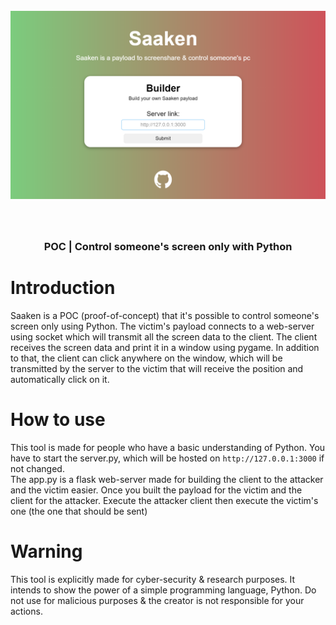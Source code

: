 <a id="top"></a>
<h1 align="center">
  <br>
  <a href="https://github.com/xpierroz/Saaken"><img src="static/home.PNG" alt="R"></a>
  <br>
</h1>

<div align="center">
    <br>
    <b>
    <h3>
        POC | Control someone's screen only with Python 
    </h3>
    </b>
</div>

# Introduction

Saaken is a POC (proof-of-concept) that it's possible to control someone's screen only using Python. 
The victim's payload connects to a web-server using socket which will transmit all the screen data to the client.
The client receives the screen data and print it in a window using pygame.
In addition to that, the client can click anywhere on the window, which will be transmitted by the server to the victim that will receive the position and automatically click on it.

# How to use

This tool is made for people who have a basic understanding of Python.
You have to start the server.py, which will be hosted on `http://127.0.0.1:3000` if not changed.  
The app.py is a flask web-server made for building the client to the attacker and the victim easier.
Once you built the payload for the victim and the client for the attacker. Execute the attacker client then execute the victim's one (the one that should be sent)

# Warning

This tool is explicitly made for cyber-security & research purposes.
It intends to show the power of a simple programming language, Python.
Do not use for malicious purposes & the creator is not responsible for your actions.